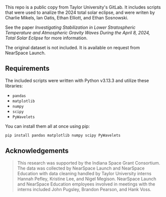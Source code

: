 This repo is a public copy from Taylor University's GitLab. It includes scripts that were used to analize the 2024 total solar eclipse, and were writen by Charlie Mikels, Ian Oatis, Ethan Elliott, and Ethan Sosnowski.

See the paper _Investigating Stabilization in Lower Stratospheric Temperature and Atmospheric Gravity Waves During the April 8, 2024, Total Solar Eclipse_ for more information.

The original dataset is not included. It is available on request from NearSpace Launch.

## Requirements

The included scripts were written with Python v3.13.3 and utilize these libraries:

- `pandas`
- `matplotlib`
- `numpy`
- `scipy`
- `PyWavelets`

You can install them all at once using pip:

```sh
pip install pandas matplotlib numpy scipy PyWavelets
```

## Acknowledgements

> This research was supported by the Indiana Space Grant Consortium. The data was collected by NearSpace Launch
> and NearSpace Education with data cleaning handled by Taylor University interns Hannah Pefley, Kristine Lee, and
> Nigel Megison. NearSpace Launch and NearSpace Education employees involved in meetings with the interns included
> John Pugsley, Brandon Pearson, and Hank Voss.
